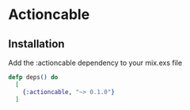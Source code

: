 # Actioncable

## Installation

Add the :actioncable dependency to your mix.exs file

```elixir
defp deps() do
  [
    {:actioncable, "~> 0.1.0"}
  ]
```